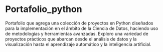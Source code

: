 # Portafolio_python
Portafolio que agrega una colección de proyectos en Python diseñados para la implementación en el ámbito de la Ciencia de Datos, haciendo uso de metodologías y herramientas avanzadas. Exploro una variedad de proyectos prácticos que abarcan desde el análisis de datos y la visualización hasta el aprendizaje automático y la inteligencia artificial.
